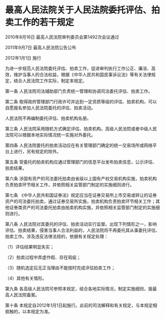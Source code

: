# 最高人民法院关于人民法院委托评估、拍卖工作的若干规定

2010年8月16日 最高人民法院审判委员会第1492次会议通过

2011年9月7日 最高人民法院公告公布

2012年1月1日 施行

<!-- INFO END -->

为进一步规范人民法院委托评估、拍卖工作，促进审判执行工作公正、廉洁、高效，维护当事人的合法权益，根据《中华人民共和国民事诉讼法》等有关法律规定，结合人民法院工作实际，制定本规定。

第一条 人民法院司法辅助部门负责统一管理和协调司法委托评估、拍卖工作。

第二条 取得政府管理部门行政许可并达到一定资质等级的评估、拍卖机构，可以自愿报名参加人民法院委托的评估、拍卖活动。

人民法院不再编制委托评估、拍卖机构名册。

第三条 人民法院采用随机方式确定评估、拍卖机构。高级人民法院或者中级人民法院可以根据本地实际情况统一实施对外委托。

第四条 人民法院委托的拍卖活动应在有关管理部门确定的统一交易场所或网络平台上进行，另有规定的除外。

第五条 受委托的拍卖机构应通过管理部门的信息平台发布拍卖信息，公示评估、拍卖结果。

第六条 涉国有资产的司法委托拍卖由省级以上国有产权交易机构实施，拍卖机构负责拍卖环节相关工作，并依照相关监管部门制定的实施细则进行。

第七条 《中华人民共和国证券法》规定应当在证券交易所上市交易或转让的证券资产的司法委托拍卖，通过证券交易所实施，拍卖机构负责拍卖环节相关工作；其他证券类资产的司法委托拍卖由拍卖机构实施，并依照相关监管部门制定的实施细则进行。

第八条 人民法院对其委托的评估、拍卖活动实行监督。出现下列情形之一，影响评估、拍卖结果，侵害当事人合法利益的，人民法院将不再委托其从事委托评估、拍卖工作。涉及违反法律法规的，依据有关规定处理：

（1）评估结果明显失实；

（2）拍卖过程中弄虚作假、存在瑕疵；

（3）随机选定后无正当理由不能按时完成评估拍卖工作；

（4）其他有关情形。

第九条 各高级人民法院可参照本规定，结合各地实际情况，制定实施细则，报最高人民法院备案。

第十条 本规定自2012年1月1日起施行。此前的司法解释和有关规定，与本规定相抵触的，以本规定为准。

